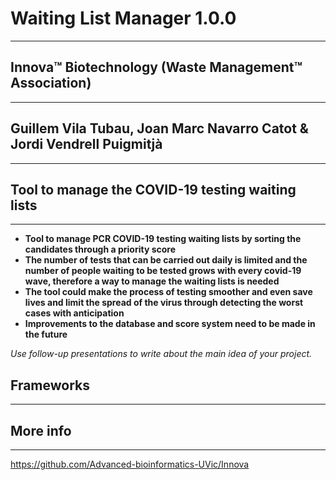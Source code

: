 # Waiting List Manager 1.0.0
---
## Innova™ Biotechnology (Waste Management™ Association)
---
## Guillem Vila Tubau, Joan Marc Navarro Catot & Jordi Vendrell Puigmitjà
---
## Tool to manage the COVID-19 testing waiting lists
---
- **Tool to manage PCR COVID-19 testing waiting lists by sorting the candidates through a priority score**
- **The number of tests that can be carried out daily is limited and the number of people waiting to be tested grows with every covid-19 wave, therefore a way to manage the waiting lists is needed**
- **The tool could make the process of testing smoother and even save lives and limit the spread of the virus through detecting the worst cases with anticipation** 
- **Improvements to the database and score system need to be made in the future**  

*Use follow-up presentations to write about the main idea of your project.*
## Frameworks 
---
## More info
---
https://github.com/Advanced-bioinformatics-UVic/Innova 
